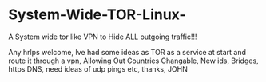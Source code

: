 # System-Wide-TOR-Linux-
A System wide tor like VPN to Hide ALL outgoing traffic!!!


Any hrlps welcome, Ive had some ideas as TOR as a service at start and route it through a vpn, Allowing Out Countries Changable, New ids, Bridges, https DNS, need ideas of udp pings etc, thanks, JOHN
